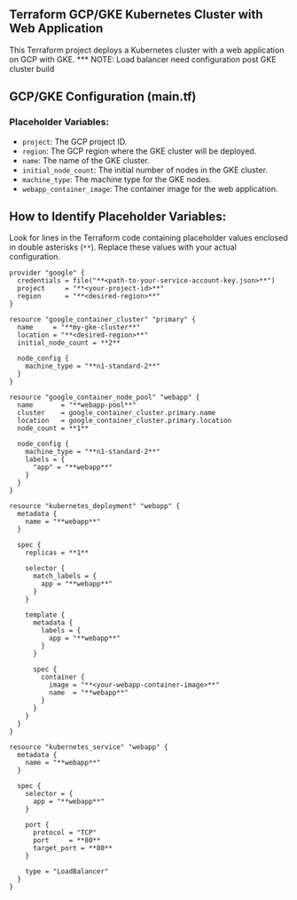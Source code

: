 ## Terraform GCP/GKE Kubernetes Cluster with Web Application

This Terraform project deploys a Kubernetes cluster with a web application on GCP with GKE.
*** NOTE: Load balancer need configuration post GKE cluster build

## GCP/GKE Configuration (main.tf)

### Placeholder Variables:

- `project`: The GCP project ID.
- `region`: The GCP region where the GKE cluster will be deployed.
- `name`: The name of the GKE cluster.
- `initial_node_count`: The initial number of nodes in the GKE cluster.
- `machine_type`: The machine type for the GKE nodes.
- `webapp_container_image`: The container image for the web application.

## How to Identify Placeholder Variables:

Look for lines in the Terraform code containing placeholder values enclosed in double asterisks (`**`). Replace these values with your actual configuration.

```hcl
provider "google" {
  credentials = file("**<path-to-your-service-account-key.json>**")
  project     = "**<your-project-id>**"
  region      = "**<desired-region>**"
}

resource "google_container_cluster" "primary" {
  name     = "**my-gke-cluster**"
  location = "**<desired-region>**"
  initial_node_count = **2**

  node_config {
    machine_type = "**n1-standard-2**"
  }
}

resource "google_container_node_pool" "webapp" {
  name       = "**webapp-pool**"
  cluster    = google_container_cluster.primary.name
  location   = google_container_cluster.primary.location
  node_count = **1**

  node_config {
    machine_type = "**n1-standard-2**"
    labels = {
      "app" = "**webapp**"
    }
  }
}

resource "kubernetes_deployment" "webapp" {
  metadata {
    name = "**webapp**"
  }

  spec {
    replicas = **1**

    selector {
      match_labels = {
        app = "**webapp**"
      }
    }

    template {
      metadata {
        labels = {
          app = "**webapp**"
        }
      }

      spec {
        container {
          image = "**<your-webapp-container-image>**"
          name  = "**webapp**"
        }
      }
    }
  }
}

resource "kubernetes_service" "webapp" {
  metadata {
    name = "**webapp**"
  }

  spec {
    selector = {
      app = "**webapp**"
    }

    port {
      protocol = "TCP"
      port     = **80**
      target_port = **80**
    }

    type = "LoadBalancer"
  }
}
